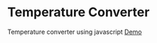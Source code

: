 # Temperature Converter
Temperature converter using javascript
[Demo](https://aerysh.github.io/TemperatureConverter/)